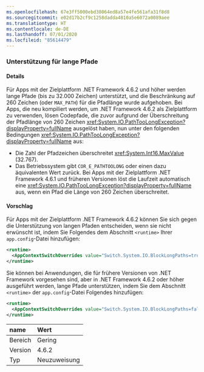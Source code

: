 ```yaml
---
ms.openlocfilehash: 67e3ff5000ebd38064ed8a57e4fe561afa31f8d8
ms.sourcegitcommit: e02d17b2cf9c1258dadda4810a5e6072a0089aee
ms.translationtype: HT
ms.contentlocale: de-DE
ms.lasthandoff: 07/01/2020
ms.locfileid: "85614479"
---
```

### <a name="long-path-support"></a>Unterstützung für lange Pfade

#### <a name="details"></a>Details

Für Apps mit der Zielplattform .NET Framework 4.6.2 und höher werden lange Pfade (bis zu 32.000 Zeichen) unterstützt, und die Beschränkung auf 260 Zeichen (oder `MAX_PATH`) für die Pfadlänge wurde aufgehoben. Bei Apps, die neu kompiliert werden, um .NET Framework 4.6.2 als Zielplattform zu verwenden, lösen Codepfade, die zuvor aufgrund der Überschreitung der Pfadlänge von 260 Zeichen <xref:System.IO.PathTooLongException?displayProperty=fullName> ausgelöst haben, nun unter den folgenden Bedingungen <xref:System.IO.PathTooLongException?displayProperty=fullName> aus:

- Die Zahl der Pfadzeichen überschreitet <xref:System.Int16.MaxValue> (32.767).
- Das Betriebssystem gibt `COR_E_PATHTOOLONG` oder einen dazu äquivalenten Wert zurück.
Bei Apps mit der Zielplattform .NET Framework 4.6.1 und früheren Versionen löst die Laufzeit automatisch eine <xref:System.IO.PathTooLongException?displayProperty=fullName> aus, wenn ein Pfad die Länge von 260 Zeichen überschreitet.

#### <a name="suggestion"></a>Vorschlag

Für Apps mit der Zielplattform .NET Framework 4.6.2 können Sie sich gegen die Unterstützung von langen Pfaden entscheiden, wenn sie nicht erwünscht ist, indem Sie Folgendes dem Abschnitt `<runtime>` Ihrer `app.config`-Datei hinzufügen:

```xml
<runtime>
  <AppContextSwitchOverrides value="Switch.System.IO.BlockLongPaths=true" />
</runtime>
```

Sie können bei Anwendungen, die für frühere Versionen von .NET Framework vorgesehen sind, aber in .NET Framework 4.6.2 oder höher ausgeführt werden, lange Pfade unterstützen, indem Sie dem Abschnitt `<runtime>` der `app.config`-Datei Folgendes hinzufügen:

```xml
<runtime>
  <AppContextSwitchOverrides value="Switch.System.IO.BlockLongPaths=false" />
</runtime>
```

| name    | Wert       |
|:--------|:------------|
| Bereich   | Gering       |
| Version | 4.6.2       |
| Typ    | Neuzuweisung |
